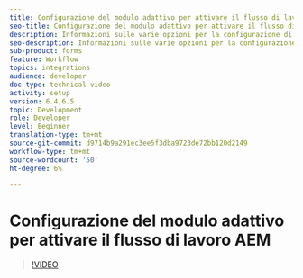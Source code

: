 ```yaml
---
title: Configurazione del modulo adattivo per attivare il flusso di lavoro AEM
seo-title: Configurazione del modulo adattivo per attivare il flusso di lavoro AEM
description: Informazioni sulle varie opzioni per la configurazione di Moduli adattivi per attivare il flusso di lavoro AEM
seo-description: Informazioni sulle varie opzioni per la configurazione di Moduli adattivi per attivare il flusso di lavoro AEM
sub-product: forms
feature: Workflow
topics: integrations
audience: developer
doc-type: technical video
activity: setup
version: 6.4,6.5
topic: Development
role: Developer
level: Beginner
translation-type: tm+mt
source-git-commit: d9714b9a291ec3ee5f3dba9723de72bb120d2149
workflow-type: tm+mt
source-wordcount: '50'
ht-degree: 6%

---
```



# Configurazione del modulo adattivo per attivare il flusso di lavoro AEM


>[!VIDEO](https://video.tv.adobe.com/v/28316?quality=9&learn=on)

